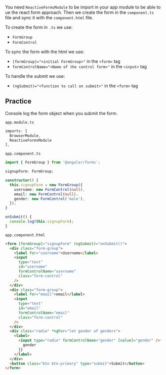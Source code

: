 You need `ReactiveFormsModule` to be import in your app module to be able to ue the react form approach. Then we create the form in the `component.ts` file and sync it with the `component.html` file.

To create the form in `.ts` we use:
- `FormGroup`
- `FormControl`

To sync the form with the html we use:
- `[formGroup]="<initial FormGroup>"` in the `<form>` tag
- `formControlName="<Name of the control form>"` in the `<input>` tag

To handle the submit we use:
- `(ngSubmit)="<function to call on submit>"` in the `<form>` tag

## Practice

Console log the form object when you submit the form.

`app.module.ts`

```ts
imports: [
  BrowserModule,
  ReactiveFormsModule
],
```

`app.component.ts`

```ts
import { FormGroup } from '@angular/forms';

signupForm: FormGroup;

constructor() {
  this.signupForm = new FormGroup({
    username: new FormControl(null),
    email: new FormControl(null),
    gender: new FormControl('male'),
  });
}

onSubmit() {
  console.log(this.signupForm);
}
```

`app.component.html`

```html
<form [formGroup]="signupForm" (ngSubmit)="onSubmit()">
  <div class="form-group">
    <label for="username">Username</label>
    <input
      type="text"
      id="username"
      formControlName="username"
      class="form-control"
    />
  </div>
  <div class="form-group">
    <label for="email">email</label>
    <input
      type="text"
      id="email"
      formControlName="email"
      class="form-control"
    />
  </div>
  <div class="radio" *ngFor="let gender of genders">
    <label>
      <input type="radio" formControlName="gender" [value]="gender" />{{
        gender
      }}
    </label>
  </div>
  <button class="btn btn-primary" type="submit">Submit</button>
</form>
```

